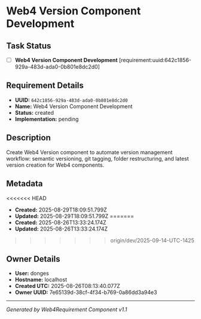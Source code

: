 # Web4 Version Component Development

## Task Status
- [ ] **Web4 Version Component Development** [requirement:uuid:642c1856-929a-483d-ada0-0b801e8dc2d0]

## Requirement Details

- **UUID:** `642c1856-929a-483d-ada0-0b801e8dc2d0`
- **Name:** Web4 Version Component Development
- **Status:** created
- **Implementation:** pending

## Description

Create Web4 Version component to automate version management workflow: semantic versioning, git tagging, folder restructuring, and latest version creation for Web4 components.

## Metadata

<<<<<<< HEAD
- **Created:** 2025-08-29T18:09:51.799Z
- **Updated:** 2025-08-29T18:09:51.799Z
=======
- **Created:** 2025-08-26T13:33:24.174Z
- **Updated:** 2025-08-26T13:33:24.174Z
>>>>>>> origin/dev/2025-09-14-UTC-1425

## Owner Details

- **User:** donges
- **Hostname:** localhost
- **Created UTC:** 2025-08-26T08:13:40.077Z
- **Owner UUID:** 7e65139d-38cf-4f34-b769-0a86dd3a94e3

---

*Generated by Web4Requirement Component v1.1*